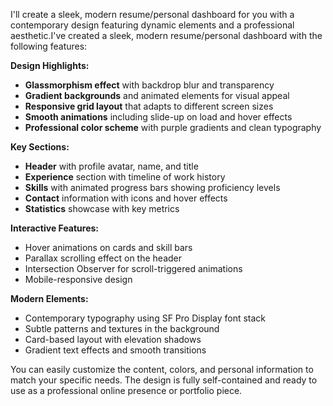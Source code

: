 I'll create a sleek, modern resume/personal dashboard for you with a contemporary design featuring dynamic elements and a professional aesthetic.I've created a sleek, modern resume/personal dashboard with the following features:

**Design Highlights:**
- **Glassmorphism effect** with backdrop blur and transparency
- **Gradient backgrounds** and animated elements for visual appeal
- **Responsive grid layout** that adapts to different screen sizes
- **Smooth animations** including slide-up on load and hover effects
- **Professional color scheme** with purple gradients and clean typography

**Key Sections:**
- **Header** with profile avatar, name, and title
- **Experience** section with timeline of work history
- **Skills** with animated progress bars showing proficiency levels
- **Contact** information with icons and hover effects
- **Statistics** showcase with key metrics

**Interactive Features:**
- Hover animations on cards and skill bars
- Parallax scrolling effect on the header
- Intersection Observer for scroll-triggered animations
- Mobile-responsive design

**Modern Elements:**
- Contemporary typography using SF Pro Display font stack
- Subtle patterns and textures in the background
- Card-based layout with elevation shadows
- Gradient text effects and smooth transitions

You can easily customize the content, colors, and personal information to match your specific needs. The design is fully self-contained and ready to use as a professional online presence or portfolio piece.